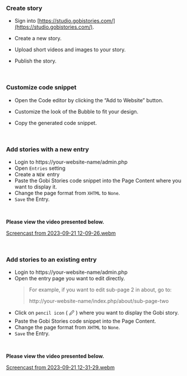 ### Create story

- Sign into [https://studio.gobistories.com/](https://studio.gobistories.com/).

- Create a new story.

- Upload short videos and images to your story.

- Publish the story.

  <br />

### Customize code snippet

- Open the Code editor by clicking the “Add to Website” button.

- Customize the look of the Bubble to fit your design.

- Copy the generated code snippet.

<br />

### Add stories with a new entry

- Login to https://your-website-name/admin.php
- Open `Entries` setting
- Create a `NEW `entry
- Paste the Gobi Stories code snippet into the Page Content where you want to display it.
- Change the page format from `XHTML` to `None`.
- `Save` the Entry.
<br />

**Please view the video presented below.**

  [Screencast from 2023-09-21 12-09-26.webm](https://github.com/branggobi/gobi-ee-addon/assets/88086603/fec90cd4-eb3f-4254-95fb-21771a53b10b)

<br />

### Add stories to an existing entry

- Login to https://your-website-name/admin.php
- Open the entry page you want to edit directly.
  > For example, if you want to edit sub-page 2 in about, go to:
  >
  > http://your-website-name/index.php/about/sub-page-two
- Click on `pencil icon` ( &#x1F589; ) where you want to display the Gobi story.
- Paste the Gobi Stories code snippet into the Page Content.
- Change the page format from `XHTML` to `None`.
- `Save` the Entry.
<br />

**Please view the video presented below.**

[Screencast from 2023-09-21 12-31-29.webm](https://github.com/branggobi/gobi-ee-addon/assets/88086603/e061ef63-934f-447b-a2ad-cdd79222b213)

